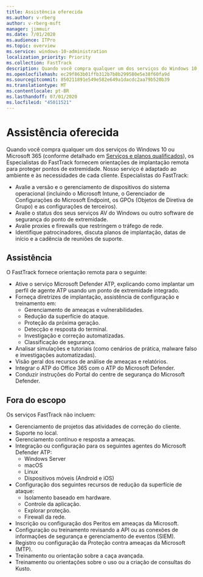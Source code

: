 ```yaml
---
title: Assistência oferecida
ms.author: v-rberg
author: v-rberg-msft
manager: jimmuir
ms.date: 7/01/2020
ms.audience: ITPro
ms.topic: overview
ms.service: windows-10-administration
localization_priority: Priority
ms.collection: FastTrack
description: Quando você compra qualquer um dos serviços do Windows 10 ou Microsoft 365, os Especialistas do FastTrack fornecem orientações de implantação remota para proteger pontos de extremidade. Nosso serviço é adaptado ao ambiente e às necessidades de cada cliente.
ms.openlocfilehash: ec29f863b01ffb312b7b8b299580e5e38f60fa9d
ms.sourcegitcommit: 850211891e549e582e649a1dacdc2aa79b520b39
ms.translationtype: MT
ms.contentlocale: pt-BR
ms.lasthandoff: 07/01/2020
ms.locfileid: "45011521"
---
```

# <a name="assistance-offered"></a>Assistência oferecida  

Quando você compra qualquer um dos serviços do Windows 10 ou Microsoft 365 (conforme detalhado em [Serviços e planos qualificados](M365-eligible-services-and-plans.md)), os Especialistas do FastTrack fornecem orientações de implantação remota para proteger pontos de extremidade. Nosso serviço é adaptado ao ambiente e às necessidades de cada cliente. Especialistas do FastTrack:
- Avalie a versão e o gerenciamento de dispositivos do sistema operacional (incluindo o Microsoft Intune, o Gerenciador de Configurações do Microsoft Endpoint, os GPOs (Objetos de Diretiva de Grupo) e as configurações de terceiros).
- Avalie o status dos seus serviços AV do Windows ou outro software de segurança do ponto de extremidade.
- Avalie proxies e firewalls que restringem o tráfego de rede.
- Identifique patrocinadores, discuta planos de implantação, datas de início e a cadência de reuniões de suporte.

## <a name="assistance"></a>Assistência

O FastTrack fornece orientação remota para o seguinte:
- Ative o serviço Microsoft Defender ATP, explicando como implantar um perfil de agente ATP usando um ponto de extremidade integrado.
- Forneça diretrizes de implantação, assistência de configuração e treinamento em:
    - Gerenciamento de ameaças e vulnerabilidades.
    - Redução da superfície do ataque.
    - Proteção da próxima geração.
    - Detecção e resposta do terminal.
    - Investigação e correção automatizadas.
    - Classificação de segurança.
- Analisar simulações e tutoriais (como cenários de prática, malware falso e investigações automatizadas).
- Visão geral dos recursos de análise de ameaças e relatórios.
- Integrar o ATP do Office 365 com o ATP do Microsoft Defender.
- Conduzir instruções do Portal do centre de segurança do Microsoft Defender.

## <a name="out-of-scope"></a>Fora do escopo

Os serviços FastTrack não incluem:
- Gerenciamento de projetos das atividades de correção do cliente.
- Suporte no local.
- Gerenciamento contínuo e resposta a ameaças.
- Integração ou configuração para os seguintes agentes do Microsoft Defender ATP:
   - Windows Server
   - macOS
   - Linux
   - Dispositivos móveis (Android e iOS)
- Configuração dos seguintes recursos de redução da superfície de ataque:
    - Isolamento baseado em hardware.
    - Controle da aplicação.
    - Explorar proteção.
    - Firewall da rede.
- Inscrição ou configuração dos Peritos em ameaças da Microsoft.
- Configuração ou treinamento revisando a API ou as conexões de informações de segurança e gerenciamento de eventos (SIEM).
- Registro ou configuração da Proteção contra ameaças da Microsoft (MTP).
- Treinamento ou orientação sobre a caça avançada.
- Treinamento ou orientações sobre o uso ou a criação de consultas do Kusto.
